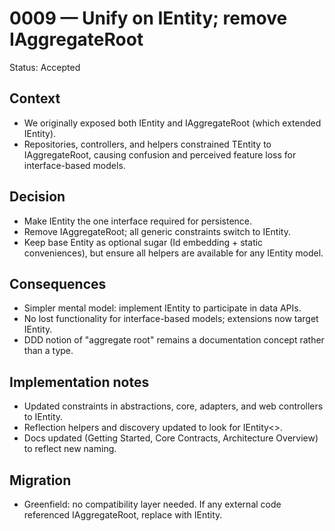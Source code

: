 # 0009 — Unify on IEntity<TKey>; remove IAggregateRoot<TKey>

Status: Accepted

## Context
- We originally exposed both IEntity<TKey> and IAggregateRoot<TKey> (which extended IEntity<TKey>).
- Repositories, controllers, and helpers constrained TEntity to IAggregateRoot<TKey>, causing confusion and perceived feature loss for interface-based models.

## Decision
- Make IEntity<TKey> the one interface required for persistence.
- Remove IAggregateRoot<TKey>; all generic constraints switch to IEntity<TKey>.
- Keep base Entity<TEntity> as optional sugar (Id embedding + static conveniences), but ensure all helpers are available for any IEntity model.

## Consequences
- Simpler mental model: implement IEntity<TKey> to participate in data APIs.
- No lost functionality for interface-based models; extensions now target IEntity<TKey>.
- DDD notion of "aggregate root" remains a documentation concept rather than a type.

## Implementation notes
- Updated constraints in abstractions, core, adapters, and web controllers to IEntity.
- Reflection helpers and discovery updated to look for IEntity<>.
- Docs updated (Getting Started, Core Contracts, Architecture Overview) to reflect new naming.

## Migration
- Greenfield: no compatibility layer needed. If any external code referenced IAggregateRoot, replace with IEntity.
